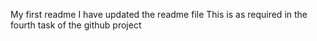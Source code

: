 My first readme
I have updated the readme file
This is as required in the fourth task of the github project
